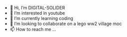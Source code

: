 - 👋 Hi, I’m DIGITAL-SOLIDER
- 👀 I’m interested in youtube
- 🌱 I’m currently learning coding
- 💞️ I’m looking to collaborate on a lego ww2 village moc
- 📫 How to reach me ...


